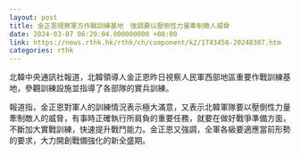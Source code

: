```yaml
---
layout: post
title: 金正恩視察軍方作戰訓練基地　強調要以壓倒性力量牽制敵人威脅
date: 2024-03-07 06:29:04.000000000 +08:00
link: https://news.rthk.hk/rthk/ch/component/k2/1743458-20240307.htm
categories: rthk
---
```


北韓中央通訊社報道，北韓領導人金正恩昨日視察人民軍西部地區重要作戰訓練基地，參觀訓練設施並指導了各部隊的實兵訓練。

報道指，金正恩對軍人的訓練情況表示極大滿意，又表示北韓軍隊要以壓倒性力量牽制敵人的威脅，有事時正確執行所肩負的重要任務，就要在做好戰爭準備方面，不斷加大實戰訓練，快速提升戰鬥能力。金正恩又強調，全軍各級要適應當前形勢的要求，大力開創戰備強化的新全盛期。
